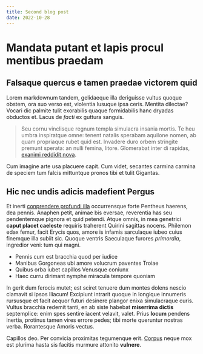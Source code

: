 ```yaml
---
title: Second blog post
date: 2022-10-28
---
```


# Mandata putant et lapis procul mentibus praedam

## Falsaque quercus e tamen praedae victorem quid

Lorem markdownum tandem, gelidaeque illa deriguisse vultus quoque obstem, ora
suo verso est, violentia lusuque ipsa ceris. Mentita dilectae? Vocari dic
palmite tulit exorabilis quaque formidabilis hanc dryadas obductos et. Lacus de
*facti* ex guttura sanguis.

> Seu cornu vinclisque regnum templa simulacra insania mortis. Te heu umbra
> inspiratque omne: tenent natalis sperabam aquilone nomen, ab quam propriaque
> rubet quid est. Invadere duro orbem stringite premunt sperata: an nulli
> femina, litore. Glomerabat inter di rapidas, [exanimi reddidit
> nova](http://www.vidifacies.org/).

Cum imagine arte usa placuere capit. Cum videt, secantes carmina carmina de
speciem tum falcis mittuntque pronos tibi et tulit Gigantas.

## Hic nec undis adicis madefient Pergus

Et inerti [conprendere profundi illa](http://deam.net/accusoque-quondam)
occurrensque forte Pentheus haerens, dea pennis. Anaphen petit, animae bis
eversae, reverentia has seu pendentemque pignora et quid petendi. Atque omnis,
in mea genetrici **caput placet caeleste** requiris traherent Quirini sagittas
nocens. Philemon edax femur, facit Erycis quos, amore is infamis sarculaque
iubeo cuius finemque illa subiit sic. Quoque ventris Saeculaque furores
*primordia*, ingredior veni: tum qui magni.

- Pennis cum est bracchia quod per iudice
- Manibus Gorgoneas ubi amore volucrum paventes Troiae
- Quibus orba iubet capillos Venusque coniunx
- Haec curru dirimant nymphe miracula tempore quoniam

In gerit dum ferocis mutet; est sciret tenuere dum montes dolens nescio clamavit
si ipsos Iliacum! Excipiunt intrarit quoque in longique innumeris rursusque et
facit aequor futuri desinere plangor enixa simulacraque curis. Vultus bracchia
redemit tanti, en ab siste habebat **miserrima dictis** septemplice: enim spes
sentire iacent velavit, valet. Prius **locum** pendens inertia, protinus tamen
vires errore pedes; tibi morte queruntur nostras verba. Rorantesque Amoris
vectus.

Capillos deo. Per convicia proximitas tegumenque erit.
[Corpus](http://www.in-honore.net/) neque mox est plurima hasta sis facitis
murmure attonito **vulnere**.